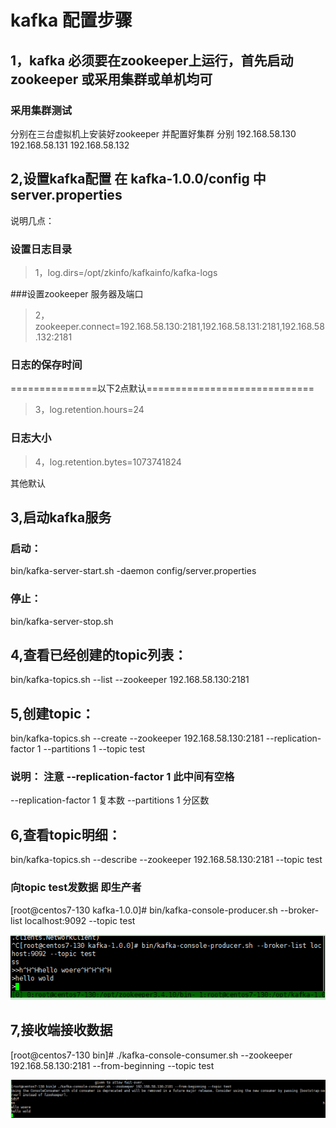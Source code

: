 # kafka 配置步骤

## 1，kafka 必须要在zookeeper上运行，首先启动zookeeper  或采用集群或单机均可

### 采用集群测试

  分别在三台虚拟机上安装好zookeeper 并配置好集群  分别 192.168.58.130 192.168.58.131 192.168.58.132 

## 2,设置kafka配置 在  kafka-1.0.0/config 中 server.properties

   说明几点：

### 设置日志目录

>  1，log.dirs=/opt/zkinfo/kafkainfo/kafka-logs  

###设置zookeeper 服务器及端口

>   2，zookeeper.connect=192.168.58.130:2181,192.168.58.131:2181,192.168.58.132:2181 

### 日志的保存时间

   ===============以下2点默认=============================

> 3，log.retention.hours=24

### 日志大小

>   4，log.retention.bytes=1073741824

其他默认

## 3,启动kafka服务

### 启动：

   bin/kafka-server-start.sh -daemon config/server.properties

### 停止：

   bin/kafka-server-stop.sh

## 4,查看已经创建的topic列表：

  bin/kafka-topics.sh --list --zookeeper 192.168.58.130:2181

## 5,创建topic：

  bin/kafka-topics.sh --create --zookeeper 192.168.58.130:2181 --replication-factor 1 --partitions 1 --topic test

###  说明： 注意 --replication-factor 1  此中间有空格

  --replication-factor 1  复本数
  --partitions 1  分区数

##  6,查看topic明细：

  bin/kafka-topics.sh --describe --zookeeper 192.168.58.130:2181 --topic test

###  向topic test发数据 即生产者

 [root@centos7-130 kafka-1.0.0]# bin/kafka-console-producer.sh --broker-list localhost:9092 --topic test

![生产者](producer.png)

##  7,接收端接收数据

 [root@centos7-130 bin]# ./kafka-console-consumer.sh --zookeeper 192.168.58.130:2181 --from-beginning --topic test

![接收数据-消费者](consumer.png)